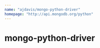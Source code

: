 ```yaml
---
name: "ajdavis/mongo-python-driver"
homepage: "http://api.mongodb.org/python"
---
```

# mongo-python-driver
